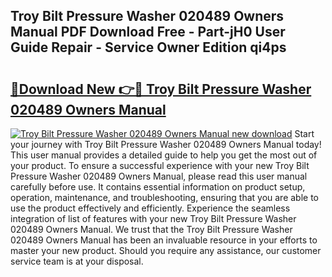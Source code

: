 ## Troy Bilt Pressure Washer 020489 Owners Manual PDF Download Free - Part-jH0 User Guide Repair - Service Owner Edition qi4ps

# <h2><a href="http://bc5026.oget.top/?id=Troy+Bilt+Pressure+Washer+020489+Owners+Manual">🔗Download New 👉🔴 Troy Bilt Pressure Washer 020489 Owners Manual</a></h2>

[![Troy Bilt Pressure Washer 020489 Owners Manual new download](https://i.imgur.com/5g1atiW.png)](http://bc5026.oget.top/?id=Troy+Bilt+Pressure+Washer+020489+Owners+Manual)
Start your journey with Troy Bilt Pressure Washer 020489 Owners Manual today! This user manual provides a detailed guide to help you get the most out of your product. To ensure a successful experience with your new Troy Bilt Pressure Washer 020489 Owners Manual, please read this user manual carefully before use. It contains essential information on product setup, operation, maintenance, and troubleshooting, ensuring that you are able to use the product effectively and efficiently. Experience the seamless integration of list of features with your new Troy Bilt Pressure Washer 020489 Owners Manual. We trust that the Troy Bilt Pressure Washer 020489 Owners Manual has been an invaluable resource in your efforts to master your new product. Should you require any assistance, our customer service team is at your disposal.
